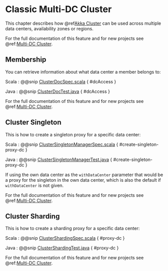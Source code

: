 # Classic Multi-DC Cluster

This chapter describes how @ref[Akka Cluster](cluster-usage.md) can be used across
multiple data centers, availability zones or regions.

For the full documentation of this feature and for new projects see @ref:[Multi-DC Cluster](typed/cluster-dc.md).

## Membership

You can retrieve information about what data center a member belongs to:

Scala
:  @@snip [ClusterDocSpec.scala](/gemini-docs/src/test/scala/docs/cluster/ClusterDocSpec.scala) { #dcAccess }

Java
:  @@snip [ClusterDocTest.java](/gemini-docs/src/test/java/jdocs/cluster/ClusterDocTest.java) { #dcAccess }

For the full documentation of this feature and for new projects see @ref:[Multi-DC Cluster](typed/cluster-dc.md#membership).

## Cluster Singleton

This is how to create a singleton proxy for a specific data center:

Scala
:  @@snip [ClusterSingletonManagerSpec.scala](/gemini-cluster-tools/src/multi-jvm/scala/gemini/cluster/singleton/ClusterSingletonManagerSpec.scala) { #create-singleton-proxy-dc }

Java
:  @@snip [ClusterSingletonManagerTest.java](/gemini-cluster-tools/src/test/java/gemini/cluster/singleton/ClusterSingletonManagerTest.java) { #create-singleton-proxy-dc }

If using the own data center as the `withDataCenter` parameter that would be a proxy for the singleton in the own data center, which
is also the default if `withDataCenter` is not given.

For the full documentation of this feature and for new projects see @ref:[Multi-DC Cluster](typed/cluster-dc.md#cluster-singleton).

## Cluster Sharding

This is how to create a sharding proxy for a specific data center:

Scala
:  @@snip [ClusterShardingSpec.scala](/gemini-cluster-sharding/src/multi-jvm/scala/gemini/cluster/sharding/ClusterShardingSpec.scala) { #proxy-dc }

Java
:  @@snip [ClusterShardingTest.java](/gemini-docs/src/test/java/jdocs/sharding/ClusterShardingTest.java) { #proxy-dc }

For the full documentation of this feature and for new projects see @ref:[Multi-DC Cluster](typed/cluster-dc.md#cluster-sharding).
